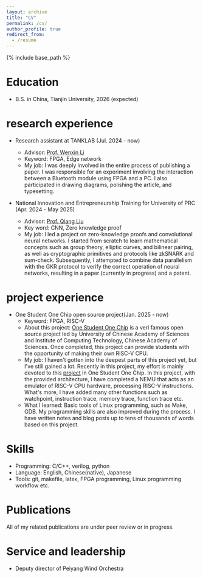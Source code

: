 ```yaml
---
layout: archive
title: "CV"
permalink: /cv/
author_profile: true
redirect_from:
  - /resume
---
```


{% include base_path %}

Education
======

* B.S. in China, Tianjin University, 2026 (expected)

research experience
======
* Research assistant at TANKLAB (Jul. 2024 - now)
  * Advisor: [Prof. Wenxin Li](https://cic.tju.edu.cn/faculty/liwenxin/index.html)
  * Keyword: FPGA, Edge network
  * My job: I was deeply involved in the entire process of publishing a paper. I was responsible for an experiment involving the interaction between a Bluetooth module using FPGA and a PC. I also participated in drawing diagrams, polishing the article, and typesetting. 

* National Innovation and Entrepreneurship Training for University of PRC (Apr. 2024 - May 2025)
  * Advisor: [Prof. Qiang Liu](https://faculty.tju.edu.cn/QiangLiu/en/index.htm)
  * Key word: CNN, Zero knowledge proof
  * My job: I led a project on zero-knowledge proofs and convolutional neural networks. I started from scratch to learn mathematical concepts such as group theory, elliptic curves, and bilinear pairing, as well as cryptographic primitives and protocols like zkSNARK and sum-check. Subsequently, I attempted to combine data parallelism with the GKR protocol to verify the correct operation of neural networks, resulting in a paper (currently in progress) and a patent.

project experience
======
* One Student One Chip open source project(Jan. 2025 - now)
  * Keyword: FPGA, RISC-V
  * About this project: [One Student One Chip](https://ysyx.oscc.cc/) is a veri famous open source project led by University of Chinese Academy of Sciences and Institute of Computing Technology, Chinese Academy of Sciences. Once completed, this project can provide students with the opportunity of making their own RISC-V CPU.
  * My job: I haven't gotten into the deepest parts of this project yet, but I've still gained a lot. Recently in this project, my effort is mainly devoted to this [project](https://nju-projectn.github.io/ics-pa-gitbook/) in One Student One Chip. In this project, with the provided architecture, I have completed a NEMU that acts as an emulator of RISC-V CPU hardware, processing RISC-V instructions. What's more, I have added many other functions such as watchpoint, instruction trace, memory trace, function trace etc. 
  * What I learned: Basic tools of Linux programming, such as Make, GDB. My programming skills are also improved during the process. I have written notes and blog posts up to tens of thousands of words based on this project. 
  
Skills
======
* Programming: C/C++, verilog, python
* Language: English, Chinese(native), Japanese
* Tools: git, makefile, latex, FPGA programming, Linux programming workflow etc.

Publications
======
  All of my related publications are under peer review or in progress.

  
Service and leadership
======
* Deputy director of Peiyang Wind Orchestra
